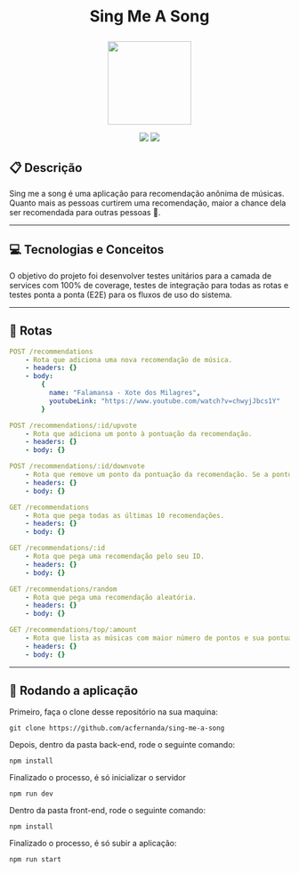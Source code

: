 # <p align = "center"> Sing Me A Song </p>

<p align="center">
   <img src="https://emojipedia-us.s3.amazonaws.com/source/microsoft-teams/337/studio-microphone_1f399-fe0f.png" width="150"/>
</p>

<p align = "center">
   <img src="https://img.shields.io/badge/author-Fernanda-4dae71?style=flat-square" />
   <img src="https://img.shields.io/github/languages/count/acfernanda/sing-me-a-song?color=4dae71&style=flat-square" />
</p>

## :clipboard: Descrição

Sing me a song é uma aplicação para recomendação anônima de músicas. Quanto mais as pessoas curtirem uma recomendação, maior a chance dela ser recomendada para outras pessoas 🙂.

---

## :computer: Tecnologias e Conceitos

O objetivo do projeto foi desenvolver testes unitários para a camada de services com 100% de coverage, testes de integração para todas as rotas e testes ponta a ponta (E2E) para os fluxos de uso do sistema.

---

## :rocket: Rotas

```yml
POST /recommendations
    - Rota que adiciona uma nova recomendação de música.
    - headers: {}
    - body:
        {
          name: "Falamansa - Xote dos Milagres",
          youtubeLink: "https://www.youtube.com/watch?v=chwyjJbcs1Y"
        }
```

```yml
POST /recommendations/:id/upvote
    - Rota que adiciona um ponto à pontuação da recomendação.
    - headers: {}
    - body: {}
```

```yml
POST /recommendations/:id/downvote
    - Rota que remove um ponto da pontuação da recomendação. Se a pontuação fica abaixo de -5, a recomendação é excluída.
    - headers: {}
    - body: {}
```

```yml
GET /recommendations
    - Rota que pega todas as últimas 10 recomendações.
    - headers: {}
    - body: {}

```

```yml
GET /recommendations/:id
    - Rota que pega uma recomendação pelo seu ID.
    - headers: {}
    - body: {}
```

```yml
GET /recommendations/random
    - Rota que pega uma recomendação aleatória.
    - headers: {}
    - body: {}
```

```yml
GET /recommendations/top/:amount
    - Rota que lista as músicas com maior número de pontos e sua pontuação. São retornadas as top x músicas (parâmetro :amount), ordenadas por pontuação (maiores primeiro).
    - headers: {}
    - body: {}
```

---

## 🏁 Rodando a aplicação

Primeiro, faça o clone desse repositório na sua maquina:

```
git clone https://github.com/acfernanda/sing-me-a-song
```

Depois, dentro da pasta back-end, rode o seguinte comando:

```
npm install
```

Finalizado o processo, é só inicializar o servidor

```
npm run dev
```

Dentro da pasta front-end, rode o seguinte comando:

```
npm install
```

Finalizado o processo, é só subir a aplicação:

```
npm run start
```
